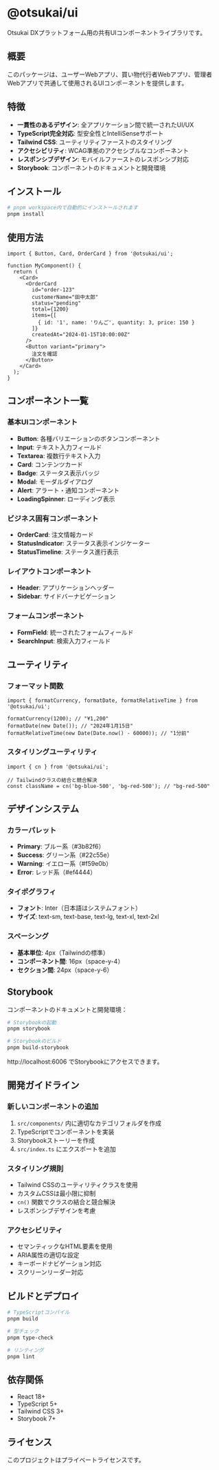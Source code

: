 # @otsukai/ui

Otsukai DXプラットフォーム用の共有UIコンポーネントライブラリです。

## 概要

このパッケージは、ユーザーWebアプリ、買い物代行者Webアプリ、管理者Webアプリで共通して使用されるUIコンポーネントを提供します。

## 特徴

- **一貫性のあるデザイン**: 全アプリケーション間で統一されたUI/UX
- **TypeScript完全対応**: 型安全性とIntelliSenseサポート
- **Tailwind CSS**: ユーティリティファーストのスタイリング
- **アクセシビリティ**: WCAG準拠のアクセシブルなコンポーネント
- **レスポンシブデザイン**: モバイルファーストのレスポンシブ対応
- **Storybook**: コンポーネントのドキュメントと開発環境

## インストール

```bash
# pnpm workspace内で自動的にインストールされます
pnpm install
```

## 使用方法

```tsx
import { Button, Card, OrderCard } from '@otsukai/ui';

function MyComponent() {
  return (
    <Card>
      <OrderCard
        id="order-123"
        customerName="田中太郎"
        status="pending"
        total={1200}
        items={[
          { id: '1', name: 'りんご', quantity: 3, price: 150 }
        ]}
        createdAt="2024-01-15T10:00:00Z"
      />
      <Button variant="primary">
        注文を確認
      </Button>
    </Card>
  );
}
```

## コンポーネント一覧

### 基本UIコンポーネント

- **Button**: 各種バリエーションのボタンコンポーネント
- **Input**: テキスト入力フィールド
- **Textarea**: 複数行テキスト入力
- **Card**: コンテンツカード
- **Badge**: ステータス表示バッジ
- **Modal**: モーダルダイアログ
- **Alert**: アラート・通知コンポーネント
- **LoadingSpinner**: ローディング表示

### ビジネス固有コンポーネント

- **OrderCard**: 注文情報カード
- **StatusIndicator**: ステータス表示インジケーター
- **StatusTimeline**: ステータス進行表示

### レイアウトコンポーネント

- **Header**: アプリケーションヘッダー
- **Sidebar**: サイドバーナビゲーション

### フォームコンポーネント

- **FormField**: 統一されたフォームフィールド
- **SearchInput**: 検索入力フィールド

## ユーティリティ

### フォーマット関数

```tsx
import { formatCurrency, formatDate, formatRelativeTime } from '@otsukai/ui';

formatCurrency(1200); // "¥1,200"
formatDate(new Date()); // "2024年1月15日"
formatRelativeTime(new Date(Date.now() - 60000)); // "1分前"
```

### スタイリングユーティリティ

```tsx
import { cn } from '@otsukai/ui';

// Tailwindクラスの結合と競合解決
const className = cn('bg-blue-500', 'bg-red-500'); // "bg-red-500"
```

## デザインシステム

### カラーパレット

- **Primary**: ブルー系（#3b82f6）
- **Success**: グリーン系（#22c55e）
- **Warning**: イエロー系（#f59e0b）
- **Error**: レッド系（#ef4444）

### タイポグラフィ

- **フォント**: Inter（日本語はシステムフォント）
- **サイズ**: text-sm, text-base, text-lg, text-xl, text-2xl

### スペーシング

- **基本単位**: 4px（Tailwindの標準）
- **コンポーネント間**: 16px（space-y-4）
- **セクション間**: 24px（space-y-6）

## Storybook

コンポーネントのドキュメントと開発環境：

```bash
# Storybookの起動
pnpm storybook

# Storybookのビルド
pnpm build-storybook
```

http://localhost:6006 でStorybookにアクセスできます。

## 開発ガイドライン

### 新しいコンポーネントの追加

1. `src/components/` 内に適切なカテゴリフォルダを作成
2. TypeScriptでコンポーネントを実装
3. Storybookストーリーを作成
4. `src/index.ts` にエクスポートを追加

### スタイリング規則

- Tailwind CSSのユーティリティクラスを使用
- カスタムCSSは最小限に抑制
- `cn()` 関数でクラスの結合と競合解決
- レスポンシブデザインを考慮

### アクセシビリティ

- セマンティックなHTML要素を使用
- ARIA属性の適切な設定
- キーボードナビゲーション対応
- スクリーンリーダー対応

## ビルドとデプロイ

```bash
# TypeScriptコンパイル
pnpm build

# 型チェック
pnpm type-check

# リンティング
pnpm lint
```

## 依存関係

- React 18+
- TypeScript 5+
- Tailwind CSS 3+
- Storybook 7+

## ライセンス

このプロジェクトはプライベートライセンスです。